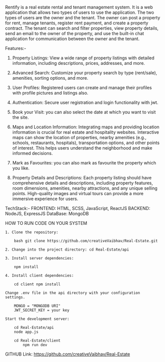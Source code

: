 Rentify is a real estate rental and tenant management system. It is a web application that allows two types of users to use the application. The two types of users are the owner and the tenant. The owner can post a property for rent, manage tenants, register rent payment, and create a property contract. The tenant can search and filter properties, view property details, send an email to the owner of the property, and use the built-in chat application for communication between the owner and the tenant.

Features:-

1. Property Listings: View a wide range of property listings with detailed information, including descriptions, prices, addresses, and more.

2. Advanced Search: Customize your property search by type (rent/sale), amenities, sorting options, and more.

3. User Profiles: Registered users can create and manage their profiles with profile pictures and listings also.

4. Authentication: Secure user registration and login functionality with jwt.

5. Book your Visit: you can also select the date at which you want to visit the site.

6. Maps and Location Information: Integrating maps and providing location information is crucial for real estate and hospitality websites. Interactive maps can show the location of properties, nearby amenities (e.g., schools, restaurants, hospitals), transportation options, and other points of interest. This helps users understand the neighborhood and make informed decisions.

7. Mark as Favourites: you can also mark as favourite the property which you like.

8. Property Details and Descriptions: Each property listing should have comprehensive details and descriptions, including property features, room dimensions, amenities, nearby attractions, and any unique selling points. High-quality images and virtual tours can provide a more immersive experience for users.

TechStack:-
	FRONTEND: HTML, SCSS, JavaScript, ReactJS
	BACKEND: NodeJS, ExpressJS
	DataBase: MongoDB

 HOW TO RUN CODE ON YOUR SYSTEM

	1. Clone the repository:
	
		bash git clone https://github.com/creativeVaibhav/Real-Estate.git
	
	2. Change into the project directory: cd Real-Estate/api
	
	3. Install server dependencies:
	
		npm install
	
	4. Install client dependencies:
	
		cd client npm install
	
	Change .env file in the api directory with your configuration settings.
	
		MONGO = "MONGODB URI" 
  		JWT_SECRET_KEY = your key
	
	Start the development server:

  		cd Real-Estate/api
		node app.js

  		cd Real-Estate/client
    		npm run dev

GITHUB Link: https://github.com/creativeVaibhav/Real-Estate

